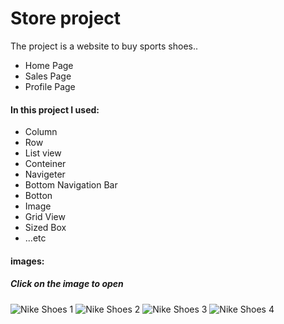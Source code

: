 # Store project

The project is a website to buy sports shoes..
* Home Page 
* Sales Page 
* Profile Page

#### In this project I used:
- Column
- Row
- List view
- Conteiner
- Navigeter
- Bottom Navigation Bar
- Botton
- Image
- Grid View
- Sized Box
- ...etc




#### images:

##### Click on the image to open
![Nike Shoes 1](https://encrypted-tbn0.gstatic.com/images?q=tbn:ANd9GcTDOKoYvSvU_3DoJrFcqEnVfgaeKvM72aSALQ&usqp=CAU)
![Nike Shoes 2](https://encrypted-tbn0.gstatic.com/images?q=tbn:ANd9GcSdblCzseG59_5QJv7VV7dgdV_S_kzFLL7otw&usqp=CAU)
![Nike Shoes 3](https://encrypted-tbn0.gstatic.com/images?q=tbn:ANd9GcSN0uFYlCV-pbGpsLHXtZ3ruGg9K_Qz0Al0iPesNjt211Pfw-qkK8KtwufuiDW1sg7brE4&usqp=CAU)
![Nike Shoes 4](https://encrypted-tbn0.gstatic.com/images?q=tbn:ANd9GcQq9OKjZV54sZeKeDcUD8SrhNPe-prc9Y-uDw&usqp=CAU)




